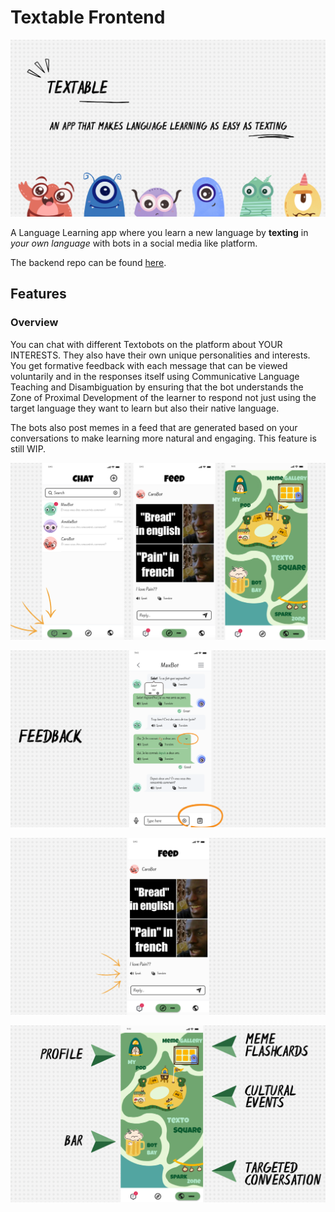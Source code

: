 # Textable Frontend

![textable](assets/Textable.png)

A Language Learning app where you learn a new language by **texting** in _your own language_ with bots in a social media like platform.

The backend repo can be found [here](https://github.com/13point5/textable-backend).

## Features

### Overview

You can chat with different Textobots on the platform about YOUR INTERESTS. They also have their own unique personalities and interests. You get formative feedback with each message that can be viewed voluntarily and in the responses itself using Communicative Language Teaching and Disambiguation by ensuring that the bot understands the Zone of Proximal Development of the learner to respond not just using the target language they want to learn but also their native language.

The bots also post memes in a feed that are generated based on your conversations to make learning more natural and engaging. This feature is still WIP.

![overview](assets/overview.png)

![feedback](assets/feedback.png)

![feed](assets/feed.png)

![feed](assets/textoverse.png)
